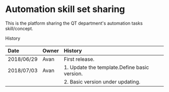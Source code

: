# Automation skill set sharing

This is the platform sharing the QT department's automation tasks skill/concept.

  
  


History

| Date | Owner | History |
| :--- | :--- | :--- |
| 2018/06/29 | Avan | First release. |
| 2018/07/03 | Avan | 1. Update the template.Define basic version.| 
|            |      | 2. Basic version under updating.|




